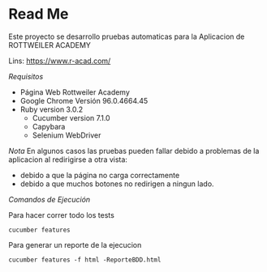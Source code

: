 # Read Me 
Este proyecto se desarrollo pruebas automaticas para la Aplicacion de ROTTWEILER ACADEMY

Lins: https://www.r-acad.com/

*Requisitos*

- Página Web Rottweiler Academy
- Google Chrome Versión 96.0.4664.45 
- Ruby version  3.0.2
    - Cucumber version 7.1.0
    - Capybara 
    - Selenium WebDriver

*Nota* 
En algunos casos las pruebas pueden fallar debido a problemas de la aplicacion al redirigirse a otra vista:
- debido a que la página no carga correctamente
- debido a que muchos botones no redirigen a ningun lado.


*Comandos de Ejecución*

Para hacer correr todo los tests

    cucumber features
    
Para generar un reporte de la ejecucion 

    cucumber features -f html -ReporteBDD.html 
